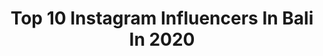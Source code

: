 ---
title: Top 10 Instagram Influencers In Bali In 2020
description: >-
  Find top Instagram influencers in Bali in 2020. Most popular hashtags: #bali #freedomthinkers #amexambassador.
platform: Instagram
hits: 2522
text_top: Analyze the top-rated Instagram accounts on inBeat.
text_bottom: Our database aggregates 2522 Instagram influencers like this in Bali, Indonesia for you to collaborate.
profiles:
  - username: "maia_rose_x"
    fullname: >-
      Maia Rose
    bio: >-
      🌏 living in Bali 🏹 fashion, beauty, travel 💌 m.koumis@hotmail.co.uk
    location: "Indonesia"
    followers: 41143
    engagement: 217
    commentsToLikes: 0.038292
    id: ckap3hnx831cn0i78qohzqlfi
    verified: false
    hashtags: "#bali"
  - username: "patty_searle"
    fullname: >-
      Patty Dungca-Searle
    bio: >-
      Bali based || Let’s work together | hey@passionsxpatty.com all around creative | @passionsxpatty @kohei.island.co @black_book_fashion @urbankissed
    location: "Indonesia"
    followers: 16191
    engagement: 441
    commentsToLikes: 0.319377
    id: ck6tucm78fkfd0j71iwh1nrm4
    verified: false
    hashtags: "#bali"
  - username: "engelhardtlund"
    fullname: >-
      Simone Engelhardt
    bio: >-
      Bali
    location: "Indonesia"
    followers: 6938
    engagement: 994
    commentsToLikes: 0.036817
    id: ck5zygcaj9u270i14hom1z5yh
    verified: false
    hashtags: "#sacredfeminine, #bali, #balance, #canggu"
  - username: "explorebali"
    fullname: >-
      BALI
    bio: >-
      Sharing experience of Bali’s diversity. Tag your Bali Experience #explorebali to give us permission to repost. 📩 explorebali.traveling@gmail.com
    location: "Indonesia"
    followers: 487413
    engagement: 123
    commentsToLikes: 0.013980
    id: ck0tymxg5nbp20i19tvm05xp1
    verified: false
    hashtags: "#stayathome, #dirumahaja, #explorebalihandinhand, #explorebali"
  - username: "kamilasikl"
    fullname: >-
      KAMILA SIKL KRECKOVA
    bio: >-
      Naše cesta kolem světa @thesikls 🌎 📍Bali🐲🌊 BoysMama 🛹🪁 Elliot & Levi Tvoříme @siklsskirt • @wewillsee_jewelry 🌙 📮sikls@sikls.com
    location: "Indonesia"
    followers: 132500
    engagement: 587
    commentsToLikes: 0.115361
    id: ck9wfvtzbqpst0j78s6pr516h
    verified: false
    hashtags: "#prvninocvnovembyte, #travelkids, #nutrilon, #nutriloncz"
  - username: "jerwahyu"
    fullname: >-
      Jerwah.
    bio: >-
      Bali, Indonesia🇮🇩 Traveling and business @jerproject || @hypebali.sply My travel agency⬇️
    location: "Indonesia"
    followers: 3498
    engagement: 2086
    commentsToLikes: 0.238925
    id: ck8t0dk1yrpin0j78xd33le27
    verified: false
    hashtags: "#igersworldwide, #stayandwander, #awesomeearth, #peoplescreatives"
  - username: "eltonandersonjr"
    fullname: >-
      ELTON ANDERSON, JR
    bio: >-
      Life is good... constantly making it better. ⚡️ 📍Bali, Indonesia 🌍 81 Countries Podcast @detroitchopra Founder @CreatorsofColor Host @lensofculture
    location: "Indonesia"
    followers: 40924
    engagement: 891
    commentsToLikes: 0.046050
    id: ck0vw7he5sg250i19v404rzfp
    verified: false
    hashtags: "#sheamoisturepartner, #deltaamex, #yearofreturn, #beautyatitsroots"
  - username: "kiranaekaputrii"
    fullname: >-
      Ida Ayu Kirana Eka Putri
    bio: >-
      ₁₄ | 📩 𝚙𝚙/𝚎𝚗𝚍𝚘𝚛𝚜𝚎 @stars_management._ @qrraana 🌙 putri bali👇🏼
    location: "Indonesia"
    followers: 8868
    engagement: 2476
    commentsToLikes: 0.054290
    id: ckapbbzyizcej0i78qk2aox6b
    verified: false
    hashtags: "#musergeneration, #muserindo, #tiktokbali, #muserindonesia"
  - username: "karennijsen"
    fullname: >-
      Karen Nijsen
    bio: >-
      💌 knijsen@gmail.com 📍Bali, Indonesia
    location: "Indonesia"
    followers: 73161
    engagement: 434
    commentsToLikes: 0.044158
    id: ck14i7huce0yd0i195flsdzh9
    verified: false
    hashtags: ""
  - username: "sakharova.md"
    fullname: >-
      ДИАНА | КЛИНИЧЕСКИЙ ПСИХОЛОГ
    bio: >-
      Найти себя невозможно — себя можно только создать! ⠀ 🎥Снимаю антидепрессивные сторис ⠀ 🇲🇨 Live in Indonesia, Bali ⬇️Терапия, статьи, лекции
    location: "Indonesia"
    followers: 40863
    engagement: 464
    commentsToLikes: 0.068560
    id: ck5ceuufmlr4c0i119imzvi6c
    verified: false
    hashtags: "#sakharova, #dianalyse"
---